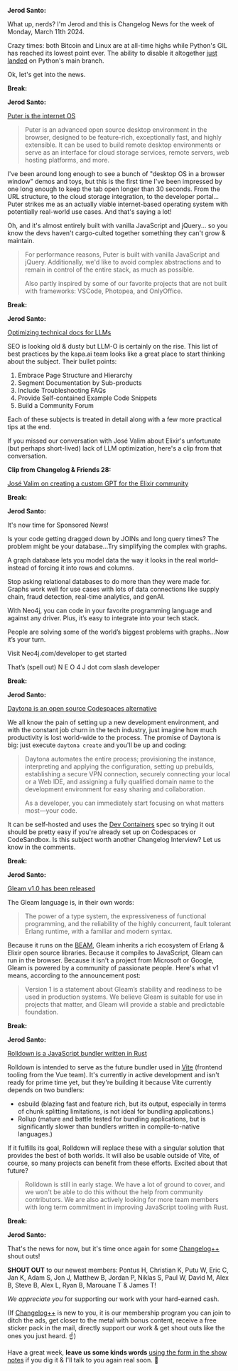 **Jerod Santo:**

What up, nerds? I'm Jerod and this is Changelog News for the week of Monday, March 11th 2024.

Crazy times: both Bitcoin and Linux are at all-time highs while Python's GIL has reached its lowest point ever. The ability to disable it altogether [just landed](https://github.com/python/cpython/pull/116338) on Python's main branch.

Ok, let's get into the news.

**Break:**

**Jerod Santo:**

[Puter is the internet OS](https://github.com/HeyPuter/puter)

> Puter is an advanced open source desktop environment in the browser, designed to be feature-rich, exceptionally fast, and highly extensible. It can be used to build remote desktop environments or serve as an interface for cloud storage services, remote servers, web hosting platforms, and more.

I've been around long enough to see a bunch of "desktop OS in a browser window" demos and toys, but this is the first time I've been impressed by one long enough to keep the tab open longer than 30 seconds. From the URL structure, to the cloud storage integration, to the developer portal... Puter strikes me as an actually viable internet-based operating system with potentially real-world use cases. And that's saying a lot!

Oh, and it's almost entirely built with vanilla JavaScript and jQuery... so you know the devs haven't cargo-culted together something they can't grow & maintain.

> For performance reasons, Puter is built with vanilla JavaScript and jQuery. Additionally, we'd like to avoid complex abstractions and to remain in control of the entire stack, as much as possible.
>
> Also partly inspired by some of our favorite projects that are not built with frameworks: VSCode, Photopea, and OnlyOffice.

**Break:**

**Jerod Santo:**

[Optimizing technical docs for LLMs](https://docs.kapa.ai/blog/optimizing-technical-documentation-for-llms)

SEO is looking old & dusty but LLM-O is certainly on the rise. This list of best practices by the kapa.ai team looks like a great place to start thinking about the subject. Their bullet points:

1. Embrace Page Structure and Hierarchy
2. Segment Documentation by Sub-products
3. Include Troubleshooting FAQs
4.  Provide Self-contained Example Code Snippets
5. Build a Community Forum

Each of these subjects is treated in detail along with a few more practical tips at the end.

If you missed our conversation with José Valim about Elixir's unfortunate (but perhaps short-lived) lack of LLM optimization, here's a clip from that conversation.

**Clip from Changelog & Friends 28:**

[José Valim on creating a custom GPT for the Elixir community](https://www.youtube.com/watch?v=sl7Dz1YSdU4)

**Break:**

**Jerod Santo:**

It's now time for Sponsored News!

Is your code getting dragged down by JOINs and long query times? The problem might be your database…Try simplifying the complex with graphs.

A graph database lets you model data the way it looks in the real world– instead of forcing it into rows and columns.

Stop asking relational databases to do more than they were made for. Graphs work well for use cases with lots of data connections like supply chain, fraud detection, real-time analytics, and genAI.

With Neo4j, you can code in your favorite programming language and against any driver. Plus, it’s easy to integrate into your tech stack.

People are solving some of the world’s biggest problems with graphs…Now it’s your turn.

Visit Neo4j.com/developer to get started

That’s (spell out) N E O 4 J dot com slash developer

**Break:**

**Jerod Santo:**

[Daytona is an open source Codespaces alternative](https://www.daytona.io)

We all know the pain of setting up a new development environment, and with the constant job churn in the tech industry, just imagine how much productivity is lost world-wide to the process. The promise of Daytona is big: just execute `daytona create` and you'll be up and coding:

> Daytona automates the entire process; provisioning the instance, interpreting and applying the configuration, setting up prebuilds, establishing a secure VPN connection, securely connecting your local or a Web IDE, and assigning a fully qualified domain name to the development environment for easy sharing and collaboration.
>
> As a developer, you can immediately start focusing on what matters most—your code.

It can be self-hosted and uses the [Dev Containers](https://containers.dev) spec so trying it out should be pretty easy if you're already set up on Codespaces or CodeSandbox. Is this subject worth another Changelog Interview? Let us know in the comments.

**Break:**

**Jerod Santo:**

[Gleam v1.0 has been released](https://gleam.run/news/gleam-version-1/)

The Gleam language is, in their own words:

> The power of a type system, the expressiveness of functional programming, and the reliability of the highly concurrent, fault tolerant Erlang runtime, with a familiar and modern syntax.

Because it runs on the [BEAM](https://en.wikipedia.org/wiki/BEAM_(Erlang_virtual_machine)), Gleam inherits a rich ecosystem of Erlang & Elixir open source libraries. Because it compiles to JavaScript, Gleam can run in the browser. Because it isn't a project from Microsoft or Google, Gleam is powered by a community of passionate people. Here's what v1 means, according to the announcement post:

> Version 1 is a statement about Gleam’s stability and readiness to be used in production systems. We believe Gleam is suitable for use in projects that matter, and Gleam will provide a stable and predictable foundation.

**Break:**

**Jerod Santo:**

[Rolldown is a JavaScript bundler written in Rust](https://rolldown.rs)

Rolldown is intended to serve as the future bundler used in [Vite](https://vitejs.dev/) (frontend tooling from the Vue team). It's currently in active development and isn't ready for prime time yet, but they're building it because Vite currently depends on two bundlers:

- esbuild (blazing fast and feature rich, but its output, especially in terms of chunk splitting limitations, is not ideal for bundling applications.)
- Rollup (mature and battle tested for bundling applications, but is significantly slower than bundlers written in compile-to-native languages.)

If it fulfills its goal, Rolldown will replace these with a singular solution that provides the best of both worlds. It will also be usable outside of Vite, of course, so many projects can benefit from these efforts. Excited about that future?

> Rolldown is still in early stage. We have a lot of ground to cover, and we won't be able to do this without the help from community contributors. We are also actively looking for more team members with long term commitment in improving JavaScript tooling with Rust.

**Break:**

**Jerod Santo:**

That's the news for now, but it's time once again for some [Changelog++](https://changelog.com/++) shout outs!

**SHOUT OUT** to our newest members: Pontus H, Christian K, Putu W, Eric C, Jan K, Adam S, Jon J, Matthew B, Jordan P, Niklas S, Paul W, David M, Alex B, Steve B, Alex L, Ryan B, Marouane T & James T!

_We appreciate you_ for supporting our work with your hard-earned cash.

(If [Changelog++](https://changelog.com/++) is new to you, it is our membership program you can join to ditch the ads, get closer to the metal with bonus content, receive a free sticker pack in the mail, directly support our work & get shout outs like the ones you just heard. ☝)

Have a great week, **leave us some kinds words** [using the form in the show notes](https://changelog.typeform.com/to/A6Q3aUTb) if you dig it & I'll talk to you again real soon. 💚

